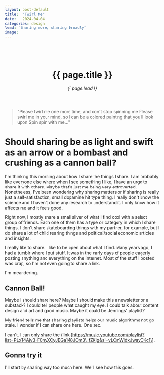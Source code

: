 ```yaml
---
layout: post-default
title:  "Twirl Me"
date:   2024-04-04
categories: design
lead: "Sharing more, sharing broadly"
image: 
---
```


<div style="margin: 0 auto; text-align:center;padding:45px 0;">
<h1>{{ page.title }}</h1>
<em>{{ page.lead }}</em>
</div>

> "Please twirl me one more time, and don't stop spinning me
Please swirl me in your mind, so I can be a colored painting that you'll look upon
Spin spin with me..."

# Should sharing be as light and swift as an arrow or a bombast and crushing as a cannon ball?

I'm thinking this morning about how I share the things I share. I am probably like everyone else where when I see something I like, I have an urge to share it with others. Maybe that's just me being very extroverted. Nonetheless, I've been wondering why sharing matters or if sharing is really just a self-satisfaction, small dopamine hit type thing. I really don't know the science and I haven't done any research to understand it. I only know how it affects me and it feels good.

Right now, I mostly share a small sliver of what I find cool with a select group of friends. Each one of them has a type or category in which I share things. I don't share skateboarding things with my partner, for example, but I do share a lot of child rearing things and political/social economic articles and insights.

I really like to share. I like to be open about what I find. Many years ago, I had a tumblr where I put stuff. It was in the early days of people eagerly posting anything and everything on the internet. Most of the stuff I posted was crap, so I'm not even going to share a link.

I'm meandering.

## Cannon Ball!

Maybe I should share here? Maybe I should make this a newsletter or a substack? I could tell people what caught my eye. I could talk about content design and art and good music. Maybe it could be Jennings' playlist?

My friend tells me that sharing playlists helps our music algorithms not go stale. I wonder if I can share one here. One sec.

I can't. I can only share the (link)[https://music.youtube.com/playlist?list=PLxT4Ajv3-F0nyXCyJEGa148JOm3\_fZKig&si=vLCmWidxJwayCKc1\].

## Gonna try it

I'll start by sharing way too much here. We'll see how this goes.